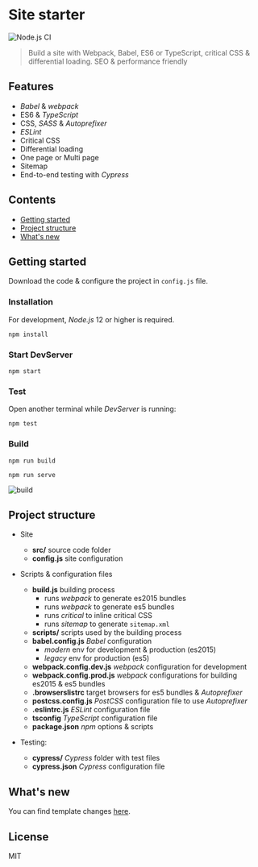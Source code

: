 # Site starter
![Node.js CI](https://github.com/robisim74/site-starter/workflows/Node.js%20CI/badge.svg)
> Build a site with Webpack, Babel, ES6 or TypeScript, critical CSS & differential loading. SEO & performance friendly


## Features

* _Babel_ & _webpack_
* ES6 & _TypeScript_
* CSS, _SASS_ & _Autoprefixer_
* _ESLint_
* Critical CSS
* Differential loading
* One page or Multi page
* Sitemap
* End-to-end testing with _Cypress_


## Contents
* [Getting started](#1)
* [Project structure](#2)
* [What's new](#3)


## <a name="1"></a>Getting started
Download the code & configure the project in `config.js` file.

### Installation
For development, _Node.js_ 12 or higher is required.

```Shell
npm install
```

### Start DevServer

```Shell
npm start
```

### Test
Open another terminal while _DevServer_ is running:

```Shell
npm test
```

### Build
```Shell
npm run build

npm run serve
```

![build](https://user-images.githubusercontent.com/14012361/89346127-d2efc480-d6a8-11ea-938e-92c155d50735.png)


## <a name="2"></a>Project structure
- Site
    - **src/** source code folder
    - **config.js** site configuration
    
- Scripts & configuration files
    - **build.js** building process
        - runs _webpack_ to generate es2015 bundles
        - runs _webpack_ to generate es5 bundles
        - runs _critical_ to inline critical CSS
        - runs _sitemap_ to generate `sitemap.xml`
    - **scripts/** scripts used by the building process
    - **babel.config.js** _Babel_ configuration
        - _modern_ env for development & production (es2015)
        - _legacy_ env for production (es5)
    - **webpack.config.dev.js** _webpack_ configuration for development
    - **webpack.config.prod.js** _webpack_ configurations for building es2015 & es5 bundles
    - **.browserslistrc** target browsers for es5 bundles & _Autoprefixer_
    - **postcss.config.js** _PostCSS_ configuration file to use _Autoprefixer_
    - **.eslintrc.js** _ESLint_ configuration file
    - **tsconfig** _TypeScript_ configuration file
    - **package.json** _npm_ options & scripts
- Testing:
    - **cypress/** _Cypress_ folder with test files
    - **cypress.json** _Cypress_ configuration file

## <a name="3"></a>What's new
You can find template changes [here](https://github.com/robisim74/site-starter/releases).


## License
MIT
